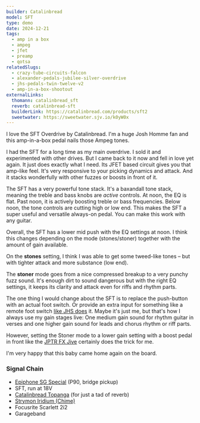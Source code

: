 ```yaml
---
builder: Catalinbread
model: SFT
type: demo
date: 2024-12-21
tags:
  - amp in a box
  - ampeg
  - jfet
  - preamp
  - qotsa
relatedSlugs:
  - crazy-tube-circuits-falcon
  - alexander-pedals-jubilee-silver-overdrive
  - jhs-pedals-twin-twelve-v2
  - amp-in-a-box-shootout
externalLinks:
  thomann: catalinbread_sft
  reverb: catalinbread-sft
  builderLink: https://catalinbread.com/products/sft2
  sweetwater: https://sweetwater.sjv.io/k0yW0x
---
```


I love the SFT Overdrive by Catalinbread. I'm a huge Josh Homme fan and this amp-in-a-box pedal nails those Ampeg tones.

I had the SFT for a long time as my main overdrive. I sold it and experimented with other drives. But I came back to it now and fell in love yet again. It just does exactly what I need. Its JFET based circuit gives you that amp-like feel. It's very responsive to your picking dynamics and attack. And it stacks wonderfully with other fuzzes or boosts in front of it.

The SFT has a very powerful tone stack. It's a baxandall tone stack, meaning the treble and bass knobs are _active_ controls. At noon, the EQ is flat. Past noon, it is actively boosting treble or bass frequencies. Below noon, the tone controls are cutting high or low end. This makes the SFT a super useful and versatile always-on pedal. You can make this work with any guitar.

Overall, the SFT has a lower mid push with the EQ settings at noon. I think this changes depending on the mode (stones/stoner) together with the amount of gain available.

On the **stones** setting, I think I was able to get some tweed-like tones – but with tighter attack and more substance (low end).

The **stoner** mode goes from a nice compressed breakup to a very punchy fuzz sound. It's enough dirt to sound dangerous but with the right EQ settings, it keeps its clarity and attack even for riffs and rhythm parts.

The one thing I would change about the SFT is to replace the push-button with an actual foot switch. Or provide an extra input for something like a remote foot switch [like JHS does](/demos/jhs-morning-glory-v4) it. Maybe it's just me, but that's how I always use my gain stages live: One medium gain sound for rhythm guitar in verses and one higher gain sound for leads and chorus rhythm or riff parts.

However, setting the Stoner mode to a lower gain setting with a boost pedal in front like the [JPTR FX Jive](/demos/jptr-fx-jive) certainly does the trick for me.

I'm very happy that this baby came home again on the board.

### Signal Chain

- [Epiphone SG Special](https://www.thomann.de/intl/epiphone_sg_special_p_90_faded_pelham.htm?partner_id=15606) (P90, bridge pickup)
- SFT, run at 18V
- [Catalinbread Topanga](/demos/catalinbread-topanga) (for just a tad of reverb)
- [Strymon Iridium (Chime)](/demos/strymon-iridium)
- Focusrite Scarlett 2i2
- Garageband
